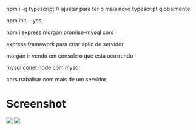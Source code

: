 npm i -g typescript // ajustar para ter o mais novo typescript globalmente

npm init --yes 

npm i express morgan promise-mysql cors

express framework para criar aplic de servidor

morgan ir vendo em console o que esta ocorrendo

mysql conet node com mysql

cors trabalhar com mais de um servidor



# Screenshot
![](docs/screenshot.png)
![](docs/screenshot2.png)
